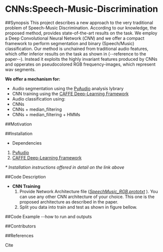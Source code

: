 # CNNs:Speech-Music-Discrimination

##Synopsis
This project describes a new approach to the very traditional problem of Speech-Music Discrimination. According to our knowledge, the proposed method, provides state-of-the-art results on the task. We employ a Deep Convolutional Neural Network (_CNN_) and we offer a compact framework to perform segmentation and binary (Speech/Music) classification. Our method is unchained from traditional audio features, which offer inferior results on the task as shown in (--reference to the paper--). Instead it exploits the highly invariant features produced by CNNs and opperates on pseudocolored RGB frequency-images, which represent wav segments. 

**We offer a mechanism for:**
 * Audio segmentation using the [PyAudio](https://github.com/tyiannak/pyAudioAnalysis.git) analysis lybrary
 * CNN training using the [CAFFE Deep-Learning Framework](https://github.com/BVLC/caffe)
 * Audio classification using: 
  * CNNs
  * CNNs + median_filtering 
  * CNNs + median_filtering + HMMs

##Motivation

##Installation
- Dependencies
 1. [PyAudio](https://github.com/tyiannak/pyAudioAnalysis.git) 
 2. [CAFFE Deep-Learning Framework](https://github.com/BVLC/caffe)
 
_* Installation instructions offered in detail on the link above_

##Code Description
* **CNN Training** 
  1. Provide Network Architecture file ([_SpeechMusic\_RGB.prototxt_](https://github.com/MikeMpapa/CNNs-Speech-Music-Discrimination/blob/master/SpeechMusic_RGB.prototxt) ).
     You can use any other CNN architecture of your choice. This one is the proposed architecture as described in the paper. 
  2. Split you data into train and test as shown in figure bellow.

                           


##Code Example
--how to run and outputs

##Contributors

##References


Cite
